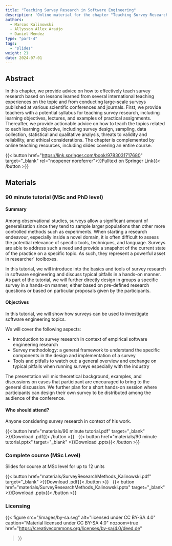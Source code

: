 ```yaml
---
title: "Teaching Survey Research in Software Engineering"
description: 'Online material for the chapter "Teaching Survey Research in Software Engineering"'
authors:
  - Marcos Kalinowski
  - Allysson Allex Araújo
  - Daniel Mendez
type: "part-4"
tags:
  - "slides"
weight: 21
date: 2024-07-01
---
```


## Abstract

In this chapter, we provide advice on how to effectively teach survey research based on lessons learned from several international teaching experiences on the topic and from conducting large-scale surveys published at various scientific conferences and journals. First, we provide teachers with a potential syllabus for teaching survey research, including learning objectives, lectures, and examples of practical assignments. Thereafter, we provide actionable advice on how to teach the topics related to each learning objective, including survey design, sampling, data collection, statistical and qualitative analysis, threats to validity and reliability, and ethical considerations. The chapter is complemented by online teaching resources, including slides covering an entire course.

{{< button href="https://link.springer.com/book/9783031717680" target="_blank" rel="noopener noreferrer">}}Fulltext on Springer Link{{< /button >}}

## Materials

### 90 minute tutorial (MSc and PhD level)

#### Summary

Among observational studies, surveys allow a significant amount of generalisation since they tend to sample larger populations than other more controlled methods such as experiments. When starting a research endeavour, especially inside a novel domain, it is often difficult to assess the potential relevance of specific tools, techniques, and language. Surveys are able to address such a need and provide a snapshot of the current state of the practice on a specific topic. As such, they represent a powerful asset in researcher' toolboxes.

In this tutorial, we will introduce into the basics and tools of survey research in software engineering and discuss typical pitfalls in a hands-on manner. As part of the tutorial, we will further directly design in groups a specific survey in a hands-on manner; either based on pre-defined research questions or based on particular proposals given by the participants.

#### Objectives

In this tutorial, we will show how surveys can be used to investigate software engineering topics.

We will cover the following aspects:

* Introduction to survey research in context of empirical software engineering research
* Survey methodology: a general framework to understand the specific components in the design and implementation of a survey
* Tools and pitfalls to watch out: a general overview and exchange on typical pitfalls when running surveys especially with the industry

The presentation will mix theoretical background, examples, and discussions on cases that participant are encouraged to bring to the general discussion. We further plan for a short hands-on session where participants can design their own survey to be distributed among the audience of the conference.

#### Who should attend?

Anyone considering survey research in context of his work.

{{< button href="materials/90 minute tutorial.pdf" target="_blank" >}}Download .pdf{{< /button >}} &nbsp; {{< button href="materials/90 minute tutorial.pptx" target="_blank" >}}Download .pptx{{< /button >}}

### Complete course (MSc Level)

Slides for course at MSc level for up to 12 units

{{< button href="materials/SurveyResearchMethods_Kalinowski.pdf" target="_blank" >}}Download .pdf{{< /button >}} &nbsp; {{< button href="materials/SurveyResearchMethods_Kalinowski.pptx" target="_blank" >}}Download .pptx{{< /button >}}

### Licensing

{{< figure
    src="/images/by-sa.svg"
    alt="licensed under CC BY-SA 4.0"
    caption="Material licensed under CC BY-SA 4.0"
    nozoom=true
    href="https://creativecommons.org/licenses/by-sa/4.0/deed.de"
>}}
